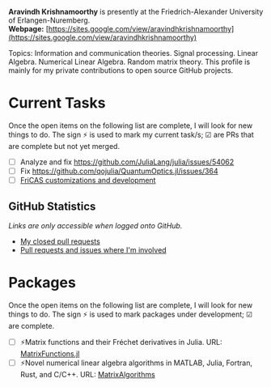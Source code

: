 **Aravindh Krishnamoorthy** is presently at the Friedrich-Alexander University of Erlangen-Nuremberg.\
**Webpage:** [https://sites.google.com/view/aravindhkrishnamoorthy](https://sites.google.com/view/aravindhkrishnamoorthy)

Topics: Information and communication theories. Signal processing. Linear Algebra. Numerical Linear Algebra. Random matrix theory. This profile is mainly for my private contributions to open source GitHub projects.

# Current Tasks
Once the open items on the following list are complete, I will look for new things to do. The sign ⚡ is used to mark my current task/s; ☑ are PRs that are complete but not yet merged.

- [ ] Analyze and fix https://github.com/JuliaLang/julia/issues/54062
- [ ] Fix https://github.com/qojulia/QuantumOptics.jl/issues/364
- [ ] [FriCAS customizations and development](https://github.com/aravindh-krishnamoorthy/aravindh-krishnamoorthy/blob/main/FriCAS.md)

## GitHub Statistics
_Links are only accessible when logged onto GitHub._

- [My closed pull requests](https://github.com/pulls?q=is%3Apr+author%3Aaravindh-krishnamoorthy+is%3Aclosed+)
- [Pull requests and issues where I'm involved](https://github.com/pulls?q=involves%3Aaravindh-krishnamoorthy)

# Packages
Once the open items on the following list are complete, I will look for new things to do. The sign ⚡ is used to mark packages under development; ☑ are complete.

- [ ] ⚡Matrix functions and their Fréchet derivatives in Julia. URL: [MatrixFunctions.jl](https://github.com/aravindh-krishnamoorthy/MatrixFunctions.jl)
- [ ] ⚡Novel numerical linear algebra algorithms in MATLAB, Julia, Fortran, Rust, and C/C++. URL: [MatrixAlgorithms](https://github.com/aravindh-krishnamoorthy/MatrixAlgorithms)
